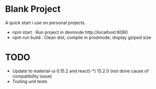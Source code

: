 Blank Project
=============

A quick start i use on personal projects.

* npm start : Run project in devmode http://localhost:8080
* npm run build : Clean dist, compile in prodmode, display gziped size 

TODO
====

* Update to material-ui 0.15.2 and react(-*) 15.2.0 (not done cause of compatibility issue)
* Tooling unit tests